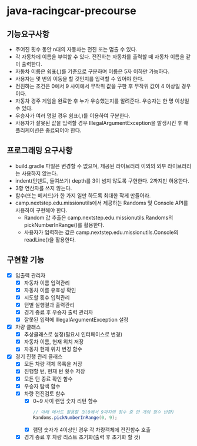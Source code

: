 # java-racingcar-precourse

## 기능요구사항
- 주어진 횟수 동안 n대의 자동차는 전진 또는 멈출 수 있다.
- 각 자동차에 이름을 부여할 수 있다. 전진하는 자동차를 출력할 때 자동차 이름을 같이 출력한다.
- 자동차 이름은 쉼표(,)를 기준으로 구분하며 이름은 5자 이하만 가능하다.
- 사용자는 몇 번의 이동을 할 것인지를 입력할 수 있어야 한다.
- 전진하는 조건은 0에서 9 사이에서 무작위 값을 구한 후 무작위 값이 4 이상일 경우이다.
- 자동차 경주 게임을 완료한 후 누가 우승했는지를 알려준다. 우승자는 한 명 이상일 수 있다.
- 우승자가 여러 명일 경우 쉼표(,)를 이용하여 구분한다.
- 사용자가 잘못된 값을 입력할 경우 IllegalArgumentException을 발생시킨 후 애플리케이션은 종료되어야 한다.
  
## 프로그래밍 요구사항
- build.gradle 파일은 변경할 수 없으며, 제공된 라이브러리 이외의 외부 라이브러리는 사용하지 않는다.
- indent(인덴트, 들여쓰기) depth를 3이 넘지 않도록 구현한다. 2까지만 허용한다.
- 3항 연산자를 쓰지 않는다.
- 함수(또는 메서드)가 한 가지 일만 하도록 최대한 작게 만들어라.
- camp.nextstep.edu.missionutils에서 제공하는 Randoms 및 Console API를 사용하여 구현해야 한다.
  - Random 값 추출은 camp.nextstep.edu.missionutils.Randoms의 pickNumberInRange()를 활용한다.
  - 사용자가 입력하는 값은 camp.nextstep.edu.missionutils.Console의 readLine()을 활용한다.


## 구현할 기능
- [x] 입출력 관리자
  - [x] 자동차 이름 입력관리
  - [x] 자동차 이름 유효성 확인
  - [x] 시도할 횟수 입력관리
  - [x] 턴별 실행결과 출력관리
  - [x] 경기 종료 후 우승자 출력 관리자
  - [x] 잘못된 입력에 IllegalArgumentException 설정

- [x] 차량 클래스
  - [x] 추상클래스로 설정(필요시 인터페이스로 변경)
  - [x] 자동차 이름, 현재 위치 저장
  - [x] 자동차 현재 위치 변경 함수

- [x] 경기 진행 관리 클래스
  - [x] 모든 차량 객체 목록을 저장
  - [x] 진행할 턴, 현재 턴 횟수 저장
  - [x] 모든 턴 종료 확인 함수
  - [x] 우승자 탐색 함수
  - [x] 차량 전진검토 함수
    - [x] 0~9 사이 랜덤 숫자 리턴 함수
      ```java
      // 아래 메서드 활용할 것(0에서 9까지의 정수 중 한 개의 정수 반환)
      Randoms.pickNumberInRange(0, 9);
      ```
    - [x] 램덤 숫자가 4이상인 경우 각 차량객체에 전진함수 호출
  - [x] 경기 종료 후 차량 리스트 초기화(출력 후 초기화 할 것)
